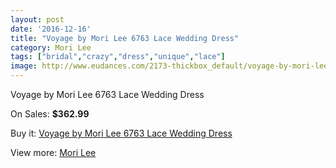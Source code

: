 ```yaml
---
layout: post
date: '2016-12-16'
title: "Voyage by Mori Lee 6763 Lace Wedding Dress"
category: Mori Lee
tags: ["bridal","crazy","dress","unique","lace"]
image: http://www.eudances.com/2173-thickbox_default/voyage-by-mori-lee-6763-lace-wedding-dress.jpg
---
```

Voyage by Mori Lee 6763 Lace Wedding Dress

On Sales: **$362.99**
<a href="https://www.eudances.com/en/mori-lee/729-voyage-by-mori-lee-6763-lace-wedding-dress.html"><amp-img layout="responsive" width="600" height="600" src="//www.eudances.com/2173-thickbox_default/voyage-by-mori-lee-6763-lace-wedding-dress.jpg" alt="Voyage by Mori Lee 6763 Lace Wedding Dress 0" /></a>
<a href="https://www.eudances.com/en/mori-lee/729-voyage-by-mori-lee-6763-lace-wedding-dress.html"><amp-img layout="responsive" width="600" height="600" src="//www.eudances.com/2174-thickbox_default/voyage-by-mori-lee-6763-lace-wedding-dress.jpg" alt="Voyage by Mori Lee 6763 Lace Wedding Dress 1" /></a>
<a href="https://www.eudances.com/en/mori-lee/729-voyage-by-mori-lee-6763-lace-wedding-dress.html"><amp-img layout="responsive" width="600" height="600" src="//www.eudances.com/2175-thickbox_default/voyage-by-mori-lee-6763-lace-wedding-dress.jpg" alt="Voyage by Mori Lee 6763 Lace Wedding Dress 2" /></a>

Buy it: [Voyage by Mori Lee 6763 Lace Wedding Dress](https://www.eudances.com/en/mori-lee/729-voyage-by-mori-lee-6763-lace-wedding-dress.html "Voyage by Mori Lee 6763 Lace Wedding Dress")

View more: [Mori Lee](https://www.eudances.com/en/9-mori-lee "Mori Lee")